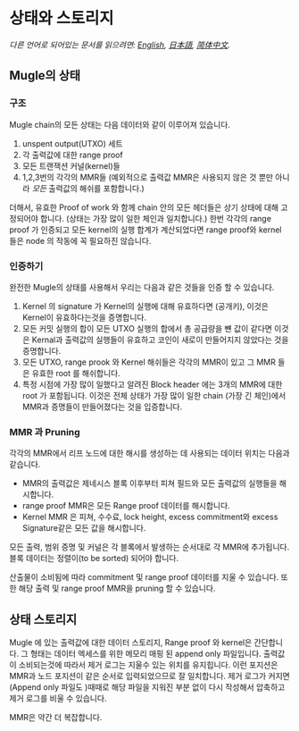 # 상태와 스토리지

*다른 언어로 되어있는 문서를 읽으려면: [English](../state.md), [日本語](state_JP.md), [简体中文](state_ZH-CN.md).*

## Mugle의 상태

### 구조

Mugle chain의 모든 상태는 다음 데이터와 같이 이루어져 있습니다.

1. unspent output(UTXO) 세트
1. 각 출력값에 대한 range proof
1. 모든 트랜잭션 커널(kernel)들
1. 1,2,3번의 각각의  MMR들 (예외적으로 출력값 MMR은 사용되지 않은 것 뿐만 아니라 *모든* 출력값의 해쉬를 포함합니다.)

더해서, 유효한 Proof of work 와 함께 chain 안의 모든 헤더들은 상기 상태에 대해 고정되어야 합니다. (상태는 가장 많이 일한 체인과 일치합니다.)
한번 각각의 range proof 가 인증되고 모든 kernel의 실행 합계가 계산되었다면 range proof와 kernel 들은 node 의 작동에 꼭 필요하진 않습니다.

### 인증하기

완전한 Mugle의 상태를 사용해서 우리는 다음과 같은 것들을 인증 할 수 있습니다.

1. Kernel 의 signature 가 Kernel의 실행에 대해 유효하다면 (공개키), 이것은 Kernel이 유효하다는것을 증명합니다.
1. 모든 커밋 실행의 합이 모든 UTXO 실행의 합에서 총 공급량을 뺸 값이 같다면 이것은 Kernal과 출력값의 실행들이 유효하고 코인이 새로이 만들어지지 않았다는 것을 증명합니다.
1. 모든 UTXO, range prook 와 Kernel 해쉬들은 각각의 MMR이 있고 그 MMR 들은 유효한 root 를 해쉬합니다.
1. 특정 시점에 가장 많이 일했다고 알려진 Block header 에는 3개의 MMR에 대한 root 가 포함됩니다. 이것은 전체 상태가 가장 많이 일한 chain (가장 긴 체인)에서 MMR과 증명들이 만들어졌다는 것을 입증합니다.

### MMR 과 Pruning

각각의 MMR에서 리프 노드에 대한 해시를 생성하는 데 사용되는 데이터 위치는  다음과 같습니다.

* MMR의 출력값은 제네시스 블록 이후부터 피쳐 필드와 모든 출력값의 실행들을 해시합니다.
* range proof MMR은 모든 Range proof 데이터를 해시합니다.
* Kernel MMR 은 피쳐, 수수료, lock height, excess commitment와 excess Signature같은 모든 값을 해시합니다.

모든 출력, 범위 증명 및 커널은 각 블록에서 발생하는 순서대로 각 MMR에 추가됩니다.블록 데이터는 정렬이(to be sorted) 되어야 합니다.

산출물이 소비됨에 따라 commitment 및 range proof 데이터를 지울 수 있습니다. 또한 해당 출력 및 range proof MMR을 pruning 할 수 있습니다.

## 상태 스토리지

Mugle 에 있는 출력값에 대한 데이터 스토리지, Range proof 와 kernel은 간단합니다.
그 형태는 데이터 엑세스를 위한 메모리 매핑 된 append only 파일입니다.
출력값이 소비되는것에 따라서 제거 로그는 지울수 있는 위치를 유지힙니다.
이런 포지션은 MMR과 노드 포지션이 같은 순서로 입력되었으므로 잘 일치합니다.
제거 로그가 커지면 (Append only 파일도 )때때로 해당 파일을 지워진 부분 없이 다시 작성해서 압축하고 제거 로그를 비울 수 있습니다.

MMR은 약간 더 복잡합니다.
